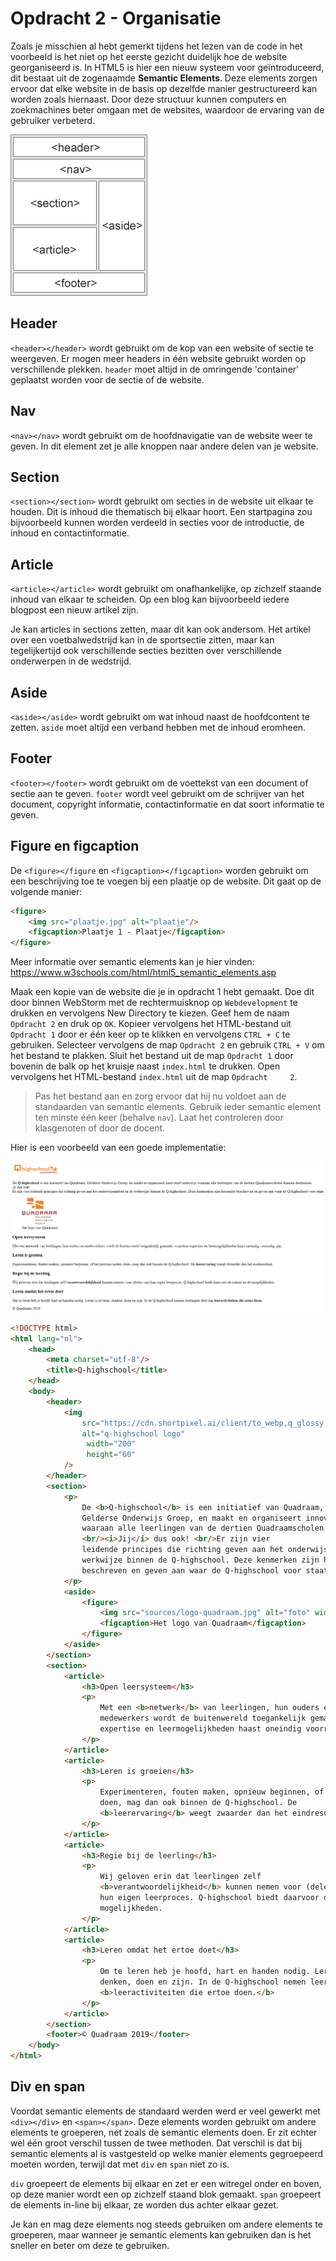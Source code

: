 # Opdracht 2 - Organisatie

Zoals je misschien al hebt gemerkt tijdens het lezen van de code in het voorbeeld is het niet op het eerste gezicht duidelijk hoe de website georganiseerd is. In HTML5 is hier een nieuw systeem voor geïntroduceerd, dit bestaat uit de zogenaamde **Semantic Elements**. Deze elements zorgen ervoor dat elke website in de basis op dezelfde manier gestructureerd kan worden zoals hiernaast. Door deze structuur kunnen computers en zoekmachines beter omgaan met de websites, waardoor de ervaring van de gebruiker verbeterd.

![HTML5 Semantic Elements](../assets/image6.gif)

## H​eader

`<header></header>` wordt gebruikt om de kop van een website of sectie te weergeven. Er mogen meer headers in één website gebruikt worden op verschillende plekken. `header` moet altijd in de omringende 'container' geplaatst worden voor de sectie of de website.

## Nav

`<nav></nav>` wordt gebruikt om de hoofdnavigatie van de website weer te geven. In dit element zet je alle knoppen naar andere delen van je website.

## Section

`<section></section>` wordt gebruikt om secties in de website uit elkaar te houden. Dit is inhoud die thematisch bij elkaar hoort. Een startpagina zou bijvoorbeeld kunnen worden verdeeld in secties voor de introductie, de inhoud en contactinformatie.

## Article

`<article></article>` wordt gebruikt om onafhankelijke, op zichzelf staande inhoud van elkaar te scheiden. Op een blog kan bijvoorbeeld iedere blogpost een nieuw artikel zijn.

Je kan articles in sections zetten, maar dit kan ook andersom. Het artikel over een voetbalwedstrijd kan in de sportsectie zitten, maar kan tegelijkertijd ook verschillende secties bezitten over verschillende onderwerpen in de wedstrijd.

## Aside

`<aside></aside>` wordt gebruikt om wat inhoud naast de hoofdcontent te zetten. `aside` moet altijd een verband hebben met de inhoud eromheen.

## F​ooter

`<footer></footer>` wordt gebruikt om de voettekst van een document of sectie aan te geven. `footer` wordt veel gebruikt om de schrijver van het document, copyright informatie, contactinformatie en dat soort informatie te geven.

## Figure en figcaption

De `<figure></figure` en `<figcaption></figcaption>` worden gebruikt om een beschrijving toe te voegen bij een plaatje op de website. Dit gaat op de volgende manier:

``` html
<figure>
    <img src="plaatje.jpg" alt="plaatje"/>
    <figcaption>Plaatje 1 - Plaatje</figcaption>
</figure>
```

Meer informatie over semantic elements kan je hier vinden: <https://www.w3schools.com/html/html5_semantic_elements.asp>

Maak een kopie van de website die je in opdracht 1 hebt gemaakt. Doe dit door binnen WebStorm met de rechtermuisknop op `Webdevelopment` te drukken en vervolgens New Directory te kiezen. Geef hem de naam `Opdracht 2` en druk op `OK`. Kopieer vervolgens het HTML-bestand uit `Opdracht 1` door er één keer op te klikken en vervolgens `CTRL + C` te gebruiken. Selecteer vervolgens de map `Opdracht 2` en gebruik `CTRL + V` om het bestand te plakken. Sluit het bestand uit de map `Opdracht 1` door bovenin de balk op het kruisje naast `index.html` te drukken. Open vervolgens het HTML-bestand `index.html` uit de map `Opdracht     2`.

> Pas het bestand aan en zorg ervoor dat hij nu voldoet aan de standaarden van semantic elements. Gebruik ieder semantic element ten minste één keer (behalve `nav`). Laat het controleren door klasgenoten of door de docent.

Hier is een voorbeeld van een goede implementatie:

![](../assets/image7.png)

``` html
<!DOCTYPE html>
<html lang="nl">
    <head>
        <meta charset="utf-8"/>
        <title>Q-highschool</title>
    </head>
    <body>
        <header>
            <img
                src="https://cdn.shortpixel.ai/client/to_webp,q_glossy,ret_img/https://q-highschool.nl/wp-content/uploads/2018/05/Logo_Q-highschool_2019.png"
                alt="q-highschool logo"
                 width="200"
                 height="60"
            />
        </header>
        <section>
            <p>
                De <b>Q-highschool</b> is een initiatief van Quadraam,
                Gelderse Onderwijs Groep, en maakt en organiseert innovatief onderwijs
                waaraan alle leerlingen van de dertien Quadraamscholen kunnen deelnemen.
                <br/><i>Jij</i> dus ook! <br/>Er zijn vier
                leidende principes die richting geven aan het onderwijsaanbod en de
                werkwijze binnen de Q-highschool. Deze kenmerken zijn hieronder
                beschreven en geven aan waar de Q-highschool voor staat.
            </p>
            <aside>
                <figure>
                    <img src="sources/logo-quadraam.jpg" alt="foto" width="150"/>
                    <figcaption>Het logo van Quadraam</figcaption>
                </figure>
            </aside>
        </section>
        <section>
            <article>
                <h3>Open leersysteem</h3>
                <p>
                    Met een <b>netwerk</b> van leerlingen, hun ouders en
                    medewerkers wordt de buitenwereld toegankelijk gemaakt, waardoor
                    expertise en leermogelijkheden haast oneindig voorradig zijn.
                </p>
            </article>
            <article>
                <h3>Leren is groeien</h3>
                <p>
                    Experimenteren, fouten maken, opnieuw beginnen, of het gewoon anders
                    doen, mag dan ook binnen de Q-highschool. De
                    <b>leerervaring</b> weegt zwaarder dan het eindresultaat.
                </p>
            </article>
            <article>
                <h3>Regie bij de leerling</h3>
                <p>
                    Wij geloven erin dat leerlingen zelf
                    <b>verantwoordelijkheid</b> kunnen nemen voor (delen van)
                    hun eigen leerproces. Q-highschool biedt daarvoor de ruimte en de
                    mogelijkheden.
                </p>
            </article>
            <article>
                <h3>Leren omdat het ertoe doet</h3>
                <p>
                    Om te leren heb je hoofd, hart en handen nodig. Leren is ervaren,
                    denken, doen en zijn. In de Q-highschool nemen leerlingen deel aan
                    <b>leeractiviteiten die ertoe doen.</b>
                </p>
            </article>
        </section>
        <footer>© Quadraam 2019</footer>
    </body>
</html>
```

## Div en span

Voordat semantic elements de standaard werden werd er veel gewerkt met `<div></div>` en `<span></span>`. Deze elements worden gebruikt om andere elements te groeperen, net zoals de semantic elements doen. Er zit echter wel één groot verschil tussen de twee methoden. Dat verschil is dat bij semantic elements al is vastgesteld op welke manier elements gegroepeerd moeten worden, terwijl dat met `div` en `span` niet zo is.

`div` groepeert de elements bij elkaar en zet er een witregel onder en boven, op deze manier wordt een op zichzelf staand blok gemaakt. `span` groepeert de elements in-line bij elkaar, ze worden dus achter elkaar gezet.

Je kan en mag deze elements nog steeds gebruiken om andere elements te groeperen, maar wanneer je semantic elements kan gebruiken dan is het sneller en beter om deze te gebruiken.
